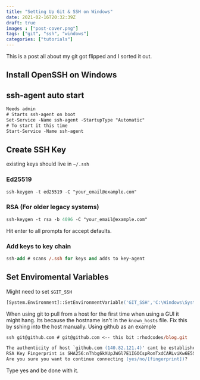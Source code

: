 ```yaml
---
title: "Setting Up Git & SSH on Windows"
date: 2021-02-16T20:32:39Z
draft: true
images : ["post-cover.png"]
tags: ["git", "ssh", "windows"]
categories: ["tutorials"]
---
```


This is a post all about my git got flipped and I sorted it out.

## Install OpenSSH on Windows

## ssh-agent auto start

```ps
Needs admin
# Starts ssh-agent on boot
Set-Service -Name ssh-agent -StartupType "Automatic"
# To start it this time
Start-Service -Name ssh-agent

```

## Create SSH Key

existing keys should live in `~/.ssh`

### Ed25519

```ps
ssh-keygen -t ed25519 -C "your_email@example.com"
```

### RSA (For older legacy systems)

```ps
ssh-keygen -t rsa -b 4096 -C "your_email@example.com"
```

Hit enter to all prompts for accept defaults.

### Add keys to key chain

```ps
ssh-add # scans /.ssh for keys and adds to key-agent
```

## Set Enviromental Variables
Might need to set `$GIT_SSH`

```ps
[System.Environment]::SetEnvironmentVariable('GIT_SSH','C:\Windows\System32\OpenSSH\ssh.exe')
```

When using git to pull from a host for the first time when using a GUI it
might hang. Its because the hostname isn't in the `known_hosts` file. Fix
this by sshing into the host manually. Using github as an example

```ps
ssh git@github.com # git@github.com <-- this bit :rhodcodes/blog.git

The authenticity of host `github.com (140.82.121.4)' cant be established.
RSA Key Fingerprint is SHA256:nThbg6kXUpJWGl7E1IGOCspRomTxdCARLviKw6E5SY8.
Are you sure you want to continue connecting (yes/no/[fingerprint])?
```
Type yes and be done with it.